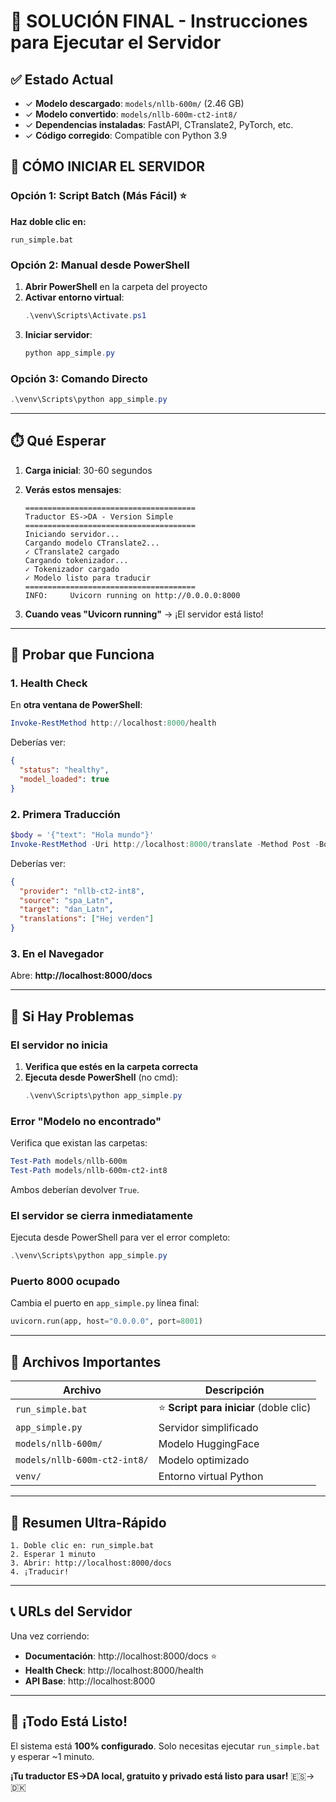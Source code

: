 # 🎯 SOLUCIÓN FINAL - Instrucciones para Ejecutar el Servidor

## ✅ Estado Actual

- ✓ **Modelo descargado**: `models/nllb-600m/` (2.46 GB)
- ✓ **Modelo convertido**: `models/nllb-600m-ct2-int8/` 
- ✓ **Dependencias instaladas**: FastAPI, CTranslate2, PyTorch, etc.
- ✓ **Código corregido**: Compatible con Python 3.9

## 🚀 CÓMO INICIAR EL SERVIDOR

### Opción 1: Script Batch (Más Fácil) ⭐

**Haz doble clic en:**
```
run_simple.bat
```

### Opción 2: Manual desde PowerShell

1. **Abrir PowerShell** en la carpeta del proyecto
2. **Activar entorno virtual**:
   ```powershell
   .\venv\Scripts\Activate.ps1
   ```
3. **Iniciar servidor**:
   ```powershell
   python app_simple.py
   ```

### Opción 3: Comando Directo

```powershell
.\venv\Scripts\python app_simple.py
```

---

## ⏱️ Qué Esperar

1. **Carga inicial**: 30-60 segundos
2. **Verás estos mensajes**:
   ```
   ======================================
   Traductor ES->DA - Version Simple
   ======================================
   Iniciando servidor...
   Cargando modelo CTranslate2...
   ✓ CTranslate2 cargado
   Cargando tokenizador...
   ✓ Tokenizador cargado
   ✓ Modelo listo para traducir
   ======================================
   INFO:     Uvicorn running on http://0.0.0.0:8000
   ```

3. **Cuando veas "Uvicorn running"** → ¡El servidor está listo!

---

## 🧪 Probar que Funciona

### 1. Health Check

En **otra ventana de PowerShell**:

```powershell
Invoke-RestMethod http://localhost:8000/health
```

Deberías ver:
```json
{
  "status": "healthy",
  "model_loaded": true
}
```

### 2. Primera Traducción

```powershell
$body = '{"text": "Hola mundo"}'
Invoke-RestMethod -Uri http://localhost:8000/translate -Method Post -Body $body -ContentType "application/json"
```

Deberías ver:
```json
{
  "provider": "nllb-ct2-int8",
  "source": "spa_Latn",
  "target": "dan_Latn",
  "translations": ["Hej verden"]
}
```

### 3. En el Navegador

Abre: **http://localhost:8000/docs**

---

## 🐛 Si Hay Problemas

### El servidor no inicia

1. **Verifica que estés en la carpeta correcta**
2. **Ejecuta desde PowerShell** (no cmd):
   ```powershell
   .\venv\Scripts\python app_simple.py
   ```

### Error "Modelo no encontrado"

Verifica que existan las carpetas:
```powershell
Test-Path models/nllb-600m
Test-Path models/nllb-600m-ct2-int8
```

Ambos deberían devolver `True`.

### El servidor se cierra inmediatamente

Ejecuta desde PowerShell para ver el error completo:
```powershell
.\venv\Scripts\python app_simple.py
```

### Puerto 8000 ocupado

Cambia el puerto en `app_simple.py` línea final:
```python
uvicorn.run(app, host="0.0.0.0", port=8001)
```

---

## 📁 Archivos Importantes

| Archivo | Descripción |
|---------|-------------|
| `run_simple.bat` | ⭐ **Script para iniciar** (doble clic) |
| `app_simple.py` | Servidor simplificado |
| `models/nllb-600m/` | Modelo HuggingFace |
| `models/nllb-600m-ct2-int8/` | Modelo optimizado |
| `venv/` | Entorno virtual Python |

---

## 🎯 Resumen Ultra-Rápido

```
1. Doble clic en: run_simple.bat
2. Esperar 1 minuto
3. Abrir: http://localhost:8000/docs
4. ¡Traducir!
```

---

## 📞 URLs del Servidor

Una vez corriendo:

- **Documentación**: http://localhost:8000/docs ⭐
- **Health Check**: http://localhost:8000/health
- **API Base**: http://localhost:8000

---

## 🎉 ¡Todo Está Listo!

El sistema está **100% configurado**. Solo necesitas ejecutar `run_simple.bat` y esperar ~1 minuto.

**¡Tu traductor ES→DA local, gratuito y privado está listo para usar!** 🇪🇸→🇩🇰
